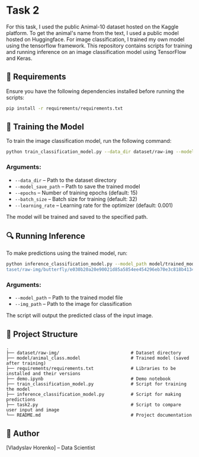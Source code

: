 # Task 2

For this task, I used the public Animal-10 dataset hosted on the Kaggle platform. To get the animal's name from the text, I used a public model hosted on Huggingface. For image classification, I trained my own model using the tensorflow framework.
This repository contains scripts for training and running inference on an image classification model using TensorFlow and Keras.

## 📌 Requirements
Ensure you have the following dependencies installed before running the scripts:
```bash
pip install -r requirements/requirements.txt
```

## 🚀 Training the Model
To train the image classification model, run the following command:
```bash
python train_classification_model.py --data_dir dataset/raw-img --model_save_path model/trained_model.keras --epochs 15 --batch_size 32 --learning_rate 0.001
```
### Arguments:
- `--data_dir` – Path to the dataset directory
- `--model_save_path` – Path to save the trained model
- `--epochs` – Number of training epochs (default: 15)
- `--batch_size` – Batch size for training (default: 32)
- `--learning_rate` – Learning rate for the optimizer (default: 0.001)

The model will be trained and saved to the specified path.

## 🔍 Running Inference
To make predictions using the trained model, run:
```bash
python inference_classification_model.py --model_path model/trained_model.keras --img_path "da
taset/raw-img/butterfly/e030b20a20e90021d85a5854ee454296eb70e3c818b413449df6c87ca3ed_640.jpg"
```
### Arguments:
- `--model_path` – Path to the trained model file
- `--img_path` – Path to the image for classification

The script will output the predicted class of the input image.

## 📂 Project Structure
```
.
├── dataset/raw-img/                           # Dataset directory
├── model/animal_class.model                   # Trained model (saved after training)
├── requirements/requirements.txt              # Libraries to be installed and their versions
├── demo.ipynb                                 # Demo notebook
├── train_classification_model.py              # Script for training the model
├── inference_classification_model.py          # Script for making predictions
├── task2.py                                   # Script to compare user input and image
└── README.md                                  # Project documentation
```

## 📌 Author
[Vladyslav Horenko] – Data Scientist